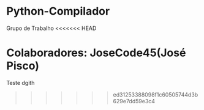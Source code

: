# Python-Compilador
Grupo de Trabalho
<<<<<<< HEAD

Colaboradores: 
JoseCode45(José Pisco)
=======
Teste dgith

>>>>>>> ed31253388098f1c60505744d3b629e7dd59e3c4
